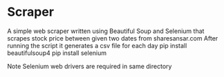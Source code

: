 # Scraper
A simple web scraper written using Beautiful Soup  and Selenium  that scrapes  stock price between given two dates from sharesansar.com
After running the script it generates a csv file for each day
pip install beautifulsoup4
pip install selenium

Note Selenium web drivers are required in same directory
